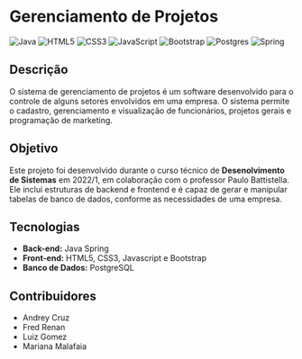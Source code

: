 # Gerenciamento de Projetos
![Java](https://img.shields.io/badge/java-%23ED8B00.svg?style=for-the-badge&logo=openjdk&logoColor=white) ![HTML5](https://img.shields.io/badge/html5-%23E34F26.svg?style=for-the-badge&logo=html5&logoColor=white) ![CSS3](https://img.shields.io/badge/css3-%231572B6.svg?style=for-the-badge&logo=css3&logoColor=white) ![JavaScript](https://img.shields.io/badge/javascript-%23323330.svg?style=for-the-badge&logo=javascript&logoColor=%23F7DF1E) ![Bootstrap](https://img.shields.io/badge/bootstrap-%238511FA.svg?style=for-the-badge&logo=bootstrap&logoColor=white) ![Postgres](https://img.shields.io/badge/postgres-%23316192.svg?style=for-the-badge&logo=postgresql&logoColor=white) ![Spring](https://img.shields.io/badge/spring-%236DB33F.svg?style=for-the-badge&logo=spring&logoColor=white)
## Descrição
O sistema de gerenciamento de projetos é um software desenvolvido para o controle de alguns setores envolvidos em uma empresa. O sistema permite o cadastro, gerenciamento e visualização de funcionários, projetos gerais e programação de marketing.

## Objetivo
Este projeto foi desenvolvido durante o curso técnico de **Desenolvimento de Sistemas** em 2022/1, em colaboração com o professor Paulo Battistella. Ele inclui estruturas de backend e frontend e é capaz de gerar e manipular tabelas de banco de dados, conforme as necessidades de uma empresa.

## Tecnologias
- **Back-end:** Java Spring 
- **Front-end:** HTML5, CSS3, Javascript e Bootstrap
- **Banco de Dados:** PostgreSQL

## Contribuidores
* Andrey Cruz 
* Fred Renan
* Luiz Gomez
* Mariana Malafaia
